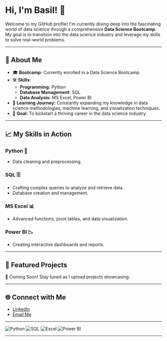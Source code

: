 # Hi, I'm Basil! 👋

Welcome to my GitHub profile! I'm currently diving deep into the fascinating world of data science through a comprehensive **Data Science Bootcamp**. My goal is to transition into the data science industry and leverage my skills to solve real-world problems.

---

## 🌟 About Me
- 🎓 **Bootcamp:** Currently enrolled in a Data Science Bootcamp.
- 🛠️ **Skills:**  
  - **Programming:** Python  
  - **Database Management:** SQL  
  - **Data Analysis:** MS Excel, Power BI
- 🌱 **Learning Journey:** Constantly expanding my knowledge in data science methodologies, machine learning, and visualization techniques.
- 🎯 **Goal:** To kickstart a thriving career in the data science industry.

---

## 📈 My Skills in Action
### Python 🐍
- Data cleaning and preprocessing.


### SQL 🗄️
- Crafting complex queries to analyze and retrieve data.
- Database creation and management.

### MS Excel 📊
- Advanced functions, pivot tables, and data visualization.

### Power BI 📉
- Creating interactive dashboards and reports.

---

## 📂 Featured Projects
🚀 Coming Soon! Stay tuned as I upload projects showcasing:


---

## 🌐 Connect with Me
- [LinkedIn](https://www.linkedin.com/in/basilbaby81)
- [Email Me](mailto:ohmyalerts@gmail.com)

---

![Python](https://img.shields.io/badge/-Python-3776AB?style=flat-square&logo=python&logoColor=white) ![SQL](https://img.shields.io/badge/-SQL-316192?style=flat-square&logo=postgresql&logoColor=white) ![Excel](https://img.shields.io/badge/-Excel-217346?style=flat-square&logo=microsoft-excel&logoColor=white) ![Power BI](https://img.shields.io/badge/-PowerBI-F2C811?style=flat-square&logo=powerbi&logoColor=black)

---
